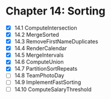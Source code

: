 # Chapter 14: Sorting

- [x] 14.1 ComputeIntersection
- [x] 14.2 MergeSorted
- [x] 14.3 RemoveFirstNameDuplicates
- [x] 14.4 RenderCalendar
- [x] 14.5 MergeIntervals
- [x] 14.6 ComputeUnion
- [x] 14.7 PartitionSortRepeats
- [ ] 14.8 TeamPhotoDay
- [ ] 14.9 ImplementFastSorting
- [ ] 14.10 ComputeSalaryThreshold